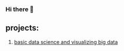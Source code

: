 ### Hi there 👋

## projects:
1. [basic data science and visualizing big data](https://github.com/joshbiascan/joshbiascan/blob/main/basicdatascience_visualizingbigdata.ipynb)

<!--
**joshbiascan/joshbiascan** is a ✨ _special_ ✨ repository because its `README.md` (this file) appears on your GitHub profile.

Here are some ideas to get you started:

- 🔭 I’m currently working on ...
- 🌱 I’m currently learning ...
- 👯 I’m looking to collaborate on ...
- 🤔 I’m looking for help with ...
- 💬 Ask me about ...
- 📫 How to reach me: ...
- 😄 Pronouns: ...
- ⚡ Fun fact: ...
-->
